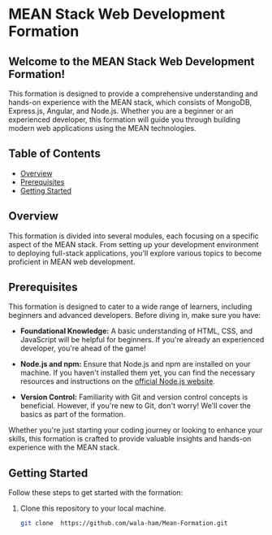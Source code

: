 # MEAN Stack Web Development Formation

## Welcome to the MEAN Stack Web Development Formation!

This formation is designed to provide a comprehensive understanding and hands-on experience with the MEAN stack, which consists of MongoDB, Express.js, Angular, and Node.js. Whether you are a beginner or an experienced developer, this formation will guide you through building modern web applications using the MEAN technologies.

## Table of Contents

- [Overview](#overview)
- [Prerequisites](#prerequisites)
- [Getting Started](#getting-started)

## Overview

This formation is divided into several modules, each focusing on a specific aspect of the MEAN stack. From setting up your development environment to deploying full-stack applications, you'll explore various topics to become proficient in MEAN web development.

## Prerequisites

This formation is designed to cater to a wide range of learners, including beginners and advanced developers. Before diving in, make sure you have:

- **Foundational Knowledge:** A basic understanding of HTML, CSS, and JavaScript will be helpful for beginners. If you're already an experienced developer, you're ahead of the game!

- **Node.js and npm:** Ensure that Node.js and npm are installed on your machine. If you haven't installed them yet, you can find the necessary resources and instructions on the [official Node.js website](https://nodejs.org).

- **Version Control:** Familiarity with Git and version control concepts is beneficial. However, if you're new to Git, don't worry! We'll cover the basics as part of the formation.

Whether you're just starting your coding journey or looking to enhance your skills, this formation is crafted to provide valuable insights and hands-on experience with the MEAN stack.

## Getting Started

Follow these steps to get started with the formation:

1. Clone this repository to your local machine.
   ```bash
   git clone  https://github.com/wala-ham/Mean-Formation.git
    
